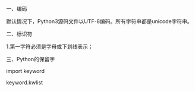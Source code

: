 一、编码

默认情况下，Python3源码文件以UTF-8编码。所有字符串都是unicode字符串。

二、标识符

1.第一字符必须是字母或下划线表示；

三、Python的保留字

import keyword

keyword.kwlist

